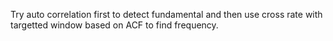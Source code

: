 Try auto correlation first to detect fundamental and then use cross rate with targetted window based on ACF to find frequency.

